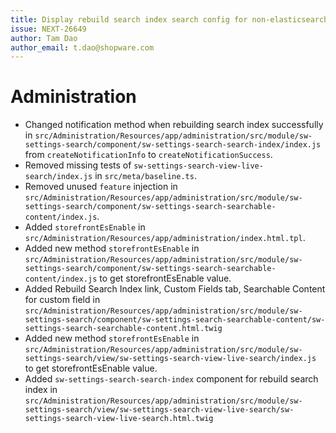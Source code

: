 ```yaml
---
title: Display rebuild search index search config for non-elasticsearch shop
issue: NEXT-26649
author: Tam Dao
author_email: t.dao@shopware.com
---
```

# Administration
* Changed notification method when rebuilding search index successfully in `src/Administration/Resources/app/administration/src/module/sw-settings-search/component/sw-settings-search-search-index/index.js` from `createNotificationInfo` to `createNotificationSuccess`.
* Removed missing tests of `sw-settings-search-view-live-search/index.js` in `src/meta/baseline.ts`.
* Removed unused `feature` injection in `src/Administration/Resources/app/administration/src/module/sw-settings-search/component/sw-settings-search-searchable-content/index.js`.
* Added `storefrontEsEnable` in `src/Administration/Resources/app/administration/index.html.tpl`.
* Added new method `storefrontEsEnable` in `src/Administration/Resources/app/administration/src/module/sw-settings-search/component/sw-settings-search-searchable-content/index.js` to get storefrontEsEnable value.
* Added Rebuild Search Index link, Custom Fields tab, Searchable Content for custom field in `src/Administration/Resources/app/administration/src/module/sw-settings-search/component/sw-settings-search-searchable-content/sw-settings-search-searchable-content.html.twig`
* Added new method `storefrontEsEnable` in `src/Administration/Resources/app/administration/src/module/sw-settings-search/view/sw-settings-search-view-live-search/index.js` to get storefrontEsEnable value.
* Added `sw-settings-search-search-index` component for rebuild search index in `src/Administration/Resources/app/administration/src/module/sw-settings-search/view/sw-settings-search-view-live-search/sw-settings-search-view-live-search.html.twig`
